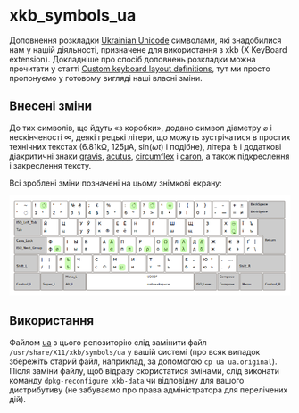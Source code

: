 # xkb_symbols_ua

Доповнення розкладки [Ukrainian Unicode](https://r2u.org.ua/wiki/keyboard/UkrainianUnicode) символами,
які знадобилися нам у нашій діяльності, призначене для використання з xkb (X KeyBoard extension).
Докладніше про спосіб доповнень розкладки можна прочитати у статті
[Custom keyboard layout definitions](https://help.ubuntu.com/community/Custom%20keyboard%20layout%20definitions),
тут ми просто пропонуємо у готовому вигляді наші власні зміни.

## Внесені зміни

До тих символів, що йдуть «з коробки», додано символ діаметру ⌀ і нескінченості ∞, деякі грецькі літери, що можуть зустрічатися
в простих технічних текстах (6.81kΩ, 125μA, sin(*ωt*) і подібне), літера ѣ і додаткові діакритичні знаки
[gravis](https://uk.wikipedia.org/wiki/Гравіс_(діакритичний_знак)), [acutus](https://uk.wikipedia.org/wiki/Акут),
[circumflex](https://uk.wikipedia.org/wiki/Циркумфлекс) і [caron](https://uk.wikipedia.org/wiki/Гачек),
а також підкреслення і закреслення тексту.

Всі зроблені зміни позначені на цьому знімкові екрану:

![](xkb-current-labelled.png)

## Використання

Файлом [ua](ua) з цього репозиторію слід замінити файл `/usr/share/X11/xkb/symbols/ua`
у вашій системі (про всяк випадок збережіть старий файл, наприклад, за допомогою `cp ua ua.original`).
Після заміни файлу, щоб відразу скористатися змінами, слід виконати команду `dpkg-reconfigure xkb-data`
чи відповідну для вашого дистрибутиву (не забуваємо про права адміністратора для перелічених дій).
